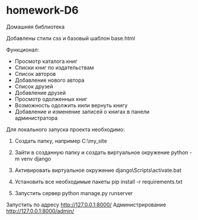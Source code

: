 ﻿# homework-D6
 
Домашняя библиотека

Добавлены стили css и базовый шаблон base.html 

Функционал:
 
- Просмотр каталога книг 
- Списки книг по издательствам
- Список авторов
- Добавление нового автора 
- Список друзей
- Добавление друзей
- Просмотр одолженных книг
- Возможность одолжить иили вернуть книгу
- Добавление и изменение записей о книгах в панели администратора

Для локального запуска проекта необходимо:

1. Создать папку, например C:\my_site

2. Зайти в созданную папку и создать виртуальное окружение
   python -m venv django

3. Активировать виртуальное окружение
   django\Scripts\activate.bat

4. Установить все необходимые пакеты
   pip install -r requirements.txt

5. Запустить сервер
   python manage.py runserver

Запустить по адресу http://127.0.0.1:8000/
Администрирование http://127.0.0.1:8000/admin/





